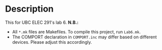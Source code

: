 # Description 
This for UBC ELEC 291's lab 6.
**N.B.:**
- All `*.mk` files are Makefiles. To compile this project, run `Lab6.mk`.
- The COMPORT declaration in `COMPORT.inc` may differ based on different devices. Please adjust this accordingly.
